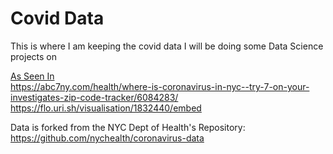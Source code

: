 # Covid Data

This is where I am keeping the covid data I will be doing some Data Science projects on


<u>As Seen In</u><br>
https://abc7ny.com/health/where-is-coronavirus-in-nyc--try-7-on-your-investigates-zip-code-tracker/6084283/
https://flo.uri.sh/visualisation/1832440/embed


Data is forked from the NYC Dept of Health's Repository:<br>
https://github.com/nychealth/coronavirus-data
